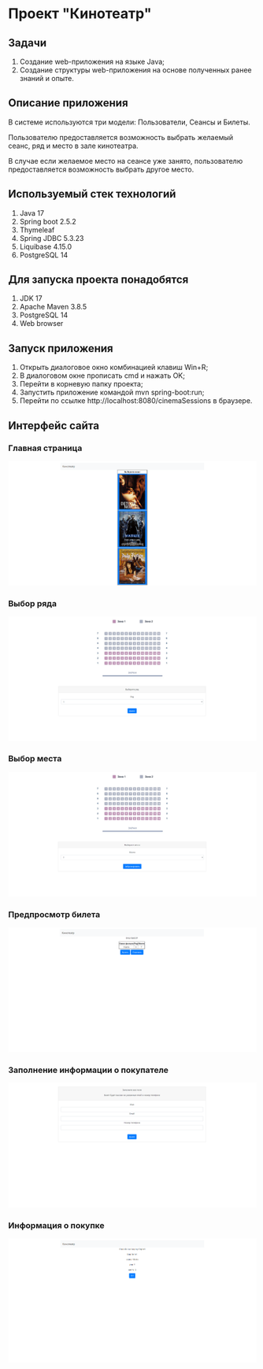 # Проект "Кинотеатр"

## Задачи

1. Создание web-приложения на языке Java;
2. Создание структуры web-приложения на основе полученных ранее знаний и опыте.

## Описание приложения

В системе используются три модели: Пользователи, Сеансы и Билеты.

Пользователю предоставляется возможность выбрать желаемый сеанс, ряд и место в зале кинотеатра.

В случае если желаемое место на сеансе уже занято, пользователю предоставляется возможность выбрать другое место.

## Используемый стек технологий

1. Java 17
2. Spring boot 2.5.2
3. Thymeleaf
4. Spring JDBC 5.3.23 
5. Liquibase 4.15.0
6. PostgreSQL 14

## Для запуска проекта понадобятся

1. JDK 17
2. Apache Maven 3.8.5
3. PostgreSQL 14
4. Web browser

## Запуск приложения

1. Открыть диалоговое окно комбинацией клавиш Win+R;
2. В диалоговом окне прописать cmd и нажать OK;
3. Перейти в корневую папку проекта;
4. Запустить приложение командой mvn spring-boot:run;
5. Перейти по ссылке http://localhost:8080/cinemaSessions в браузере.

## Интерфейс сайта

### Главная страница

![jmap1](img/homePage.png)

### Выбор ряда

![jmap1](img/rowSelection.png)

### Выбор места

![jmap1](img/placeSelection.png)

### Предпросмотр билета

![jmap1](img/ticketPreview.png)

### Заполнение информации о покупателе

![jmap1](img/userInformation.png)

### Информация о покупке

![jmap1](img/purchaseInformation.png)
